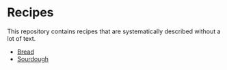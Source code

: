 # Recipes

This repository contains recipes that are systematically described without a lot of text.

- [Bread](bread.md)
- [Sourdough](sourdough.md)
